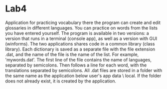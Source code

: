 # Lab4
Application for practicing vocabulary there the program can create and edit glossaries in different languages. You can practice on words from the lists you have entered yourself. The program is available in two versions: a version that runs in a terminal (console app), as well as a version with GUI (winforms). The two applications shares code in a common library (class library). Each dictionary is saved as a separate file with the file extension .dat, and the name of the file is the name of the list. For example, 'mywords.dat'. The first line of the file contains the name of languages, separated by semicolons. Then follows a line for each word, with the translations separated by semicolons. All .dat files are stored in a folder with the same name as the application below user's app data \ local. If the folder does not already exist, it is created by the application.
